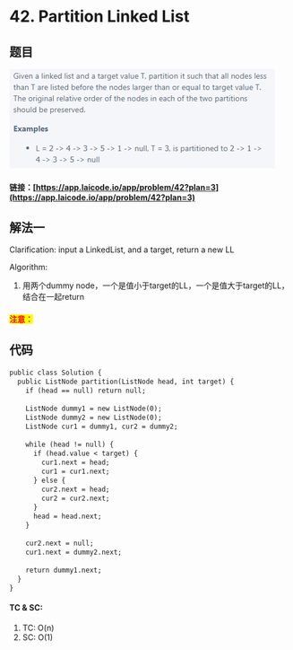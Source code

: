 # 42. Partition Linked List

## 题目

![](<../.gitbook/assets/image (4).png>)

#### 链接：[https://app.laicode.io/app/problem/42?plan=3](https://app.laicode.io/app/problem/42?plan=3)

## 解法一

Clarification: input a LinkedList, and a target, return a new LL

Algorithm:&#x20;

1. 用两个dummy node，一个是值小于target的LL，一个是值大于target的LL，结合在一起return

#### <mark style="color:red;">注意：</mark>

## 代码

```
public class Solution {
  public ListNode partition(ListNode head, int target) {
    if (head == null) return null;

    ListNode dummy1 = new ListNode(0);
    ListNode dummy2 = new ListNode(0);
    ListNode cur1 = dummy1, cur2 = dummy2;

    while (head != null) {
      if (head.value < target) {
        cur1.next = head;
        cur1 = cur1.next;
      } else {
        cur2.next = head;
        cur2 = cur2.next;
      }
      head = head.next;
    }

    cur2.next = null;
    cur1.next = dummy2.next;

    return dummy1.next;
  }
}
```

#### TC & SC:&#x20;

1. TC: O(n)
2. SC: O(1)
